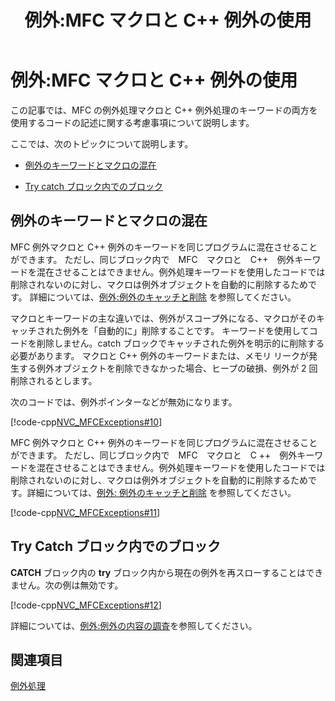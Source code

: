 ﻿---
title: 例外:MFC マクロと C++ 例外の使用
ms.date: 11/04/2016
helpviewer_keywords:
- exception objects [MFC]
- memory leaks [MFC], exception object not deleted
- exception handling [MFC], MFC
- try-catch exception handling [MFC], mixing MFC macros and C++ keywords
- exception objects [MFC], deleting
- exceptions [MFC], MFC macros vs. C++ keywords
- catch blocks [MFC], mixed
- exception handling [MFC], mixed-language
- nested try blocks [MFC]
- catch blocks [MFC], explicitly deleting code in
- try-catch exception handling [MFC], nested try blocks
- heap corruption [MFC]
- nested catch blocks [MFC]
ms.assetid: d664a83d-879b-44d4-bdf0-029f0aca69e9
ms.openlocfilehash: 00e88ddabf3a8e8b591bebae7ebc8ced0e1dc637
ms.sourcegitcommit: 0ab61bc3d2b6cfbd52a16c6ab2b97a8ea1864f12
ms.translationtype: MT
ms.contentlocale: ja-JP
ms.lasthandoff: 04/23/2019
ms.locfileid: "62406016"
---
# <a name="exceptions-using-mfc-macros-and-c-exceptions"></a>例外:MFC マクロと C++ 例外の使用

この記事では、MFC の例外処理マクロと C++ 例外処理のキーワードの両方を使用するコードの記述に関する考慮事項について説明します。

ここでは、次のトピックについて説明します。

- [例外のキーワードとマクロの混在](#_core_mixing_exception_keywords_and_macros)

- [Try catch ブロック内でのブロック](#_core_try_blocks_inside_catch_blocks)

##  <a name="_core_mixing_exception_keywords_and_macros"></a> 例外のキーワードとマクロの混在

MFC 例外マクロと C++ 例外のキーワードを同じプログラムに混在させることができます。 ただし、同じブロック内で　MFC　マクロと　C++　例外キーワードを混在させることはできません。例外処理キーワードを使用したコードでは削除されないのに対し、マクロは例外オブジェクトを自動的に削除するためです。 詳細については、[例外:例外のキャッチと削除](../mfc/exceptions-catching-and-deleting-exceptions.md) を参照してください。

マクロとキーワードの主な違いでは、例外がスコープ外になる、マクロがそのキャッチされた例外を「自動的に」削除することです。 キーワードを使用してコードを削除しません。catch ブロックでキャッチされた例外を明示的に削除する必要があります。 マクロと C++ 例外のキーワードまたは、メモリ リークが発生する例外オブジェクトを削除できなかった場合、ヒープの破損、例外が 2 回削除されるとします。

次のコードでは、例外ポインターなどが無効になります。

[!code-cpp[NVC_MFCExceptions#10](../mfc/codesnippet/cpp/exceptions-using-mfc-macros-and-cpp-exceptions_1.cpp)]

MFC 例外マクロと C++ 例外のキーワードを同じプログラムに混在させることができます。 ただし、同じブロック内で　MFC　マクロと　C ++　例外キーワードを混在させることはできません。例外処理キーワードを使用したコードでは削除されないのに対し、マクロは例外オブジェクトを自動的に削除するためです。詳細については、[例外: 例外のキャッチと削除](../mfc/exceptions-catching-and-deleting-exceptions.md) を参照してください。

[!code-cpp[NVC_MFCExceptions#11](../mfc/codesnippet/cpp/exceptions-using-mfc-macros-and-cpp-exceptions_2.cpp)]

##  <a name="_core_try_blocks_inside_catch_blocks"></a> Try Catch ブロック内でのブロック

**CATCH** ブロック内の **try** ブロック内から現在の例外を再スローすることはできません。次の例は無効です。

[!code-cpp[NVC_MFCExceptions#12](../mfc/codesnippet/cpp/exceptions-using-mfc-macros-and-cpp-exceptions_3.cpp)]

詳細については、[例外:例外の内容の調査](../mfc/exceptions-examining-exception-contents.md)を参照してください。

## <a name="see-also"></a>関連項目

[例外処理](../mfc/exception-handling-in-mfc.md)
